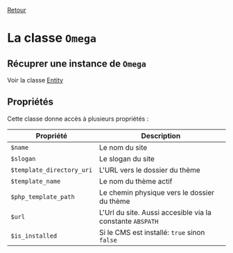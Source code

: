 [Retour](../../classes.md)

# La classe `Omega`

## Récuprer une instance de `Omega`

Voir la classe [Entity](./entity.md)

## Propriétés

Cette classe donne accès à plusieurs propriétés :

Propriété | Description
--- | ---
`$name` | Le nom du site
`$slogan` | Le slogan du site
`$template_directory_uri` | L'URL vers le dossier du thème
`$template_name` | Le nom du thème actif
`$php_template_path` | Le chemin physique vers le dossier du thème
`$url` | L'Url du site. Aussi accesible via la constante `ABSPATH`
`$is_installed` | Si le CMS est installé: `true` sinon `false`
